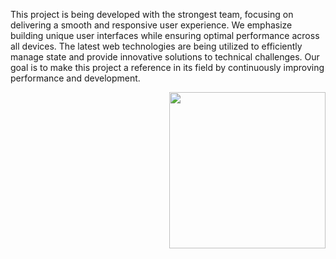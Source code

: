 
This project is being developed with the strongest team, focusing on delivering a smooth and responsive user experience. We emphasize building unique user interfaces while ensuring optimal performance across all devices. The latest web technologies are being utilized to efficiently manage state and provide innovative solutions to technical challenges. Our goal is to make this project a reference in its field by continuously improving performance and development.


<img align="right" src="https://user-images.githubusercontent.com/63050133/156676671-d5b2e362-97d4-4404-9447-dd71ddfea82f.gif" width = 250px/>
